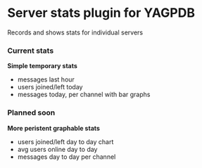 # Server stats plugin for YAGPDB

Records and shows stats for individual servers

### Current stats

**Simple temporary stats**

 - messages last hour
 - users joined/left today
 - messages today, per channel with bar graphs

### Planned soon

**More peristent graphable stats**

 - users joined/left day to day chart
 - avg users online day to day
 - messages day to day per channel

